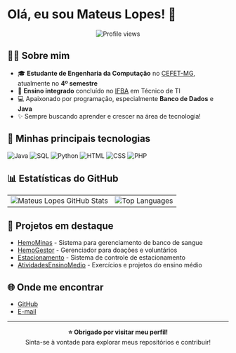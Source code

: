# Olá, eu sou Mateus Lopes! 👋

<p align="center">
  <img src="https://komarev.com/ghpvc/?username=MateusLopes15&style=flat-square" alt="Profile views"/>
</p>

## 👨‍💻 Sobre mim

- 🎓 **Estudante de Engenharia da Computação** no [CEFET-MG](https://www.eng-computacao.timoteo.cefetmg.br), atualmente no **4º semestre**
- 🎒 **Ensino integrado** concluído no [IFBA](https://portal.ifba.edu.br/eunapolis) em Técnico de TI
- 💻 Apaixonado por programação, especialmente **Banco de Dados** e **Java**
- ✨ Sempre buscando aprender e crescer na área de tecnologia!

## 🚀 Minhas principais tecnologias

![Java](https://img.shields.io/badge/-Java-007396?style=flat-square&logo=java)
![SQL](https://img.shields.io/badge/-SQL-336791?style=flat-square&logo=mysql)
![Python](https://img.shields.io/badge/-Python-3776AB?style=flat-square&logo=python)
![HTML](https://img.shields.io/badge/-HTML5-E34F26?style=flat-square&logo=html5)
![CSS](https://img.shields.io/badge/-CSS3-1572B6?style=flat-square&logo=css3)
![PHP](https://img.shields.io/badge/-PHP-777BB4?style=flat-square&logo=php)

## 📊 Estatísticas do GitHub

<table>
  <tr>
    <td>
      <img src="https://github-readme-stats.vercel.app/api?username=MateusLopes15&show_icons=true&theme=radical&rank_icon=github&hide=issues" alt="Mateus Lopes GitHub Stats"/>
    </td>
    <td>
      <img src="https://github-readme-stats.vercel.app/api/top-langs/?username=MateusLopes15&layout=compact&langs_count=8&theme=radical" alt="Top Languages"/>
    </td>
  </tr>
</table>

## 💼 Projetos em destaque

- [HemoMinas](https://github.com/MateusLopes15/HemoMinas) - Sistema para gerenciamento de banco de sangue
- [HemoGestor](https://github.com/MateusLopes15/HemoGestor) - Gerenciador para doações e voluntários
- [Estacionamento](https://github.com/MateusLopes15/Estacionamento) - Sistema de controle de estacionamento
- [AtividadesEnsinoMedio](https://github.com/MateusLopes15/AtividadesEnsinoMedio) - Exercícios e projetos do ensino médio

## 🌐 Onde me encontrar


- [GitHub](https://github.com/MateusLopes15)
- [E-mail](mailto:mateus1215.02@gmail.com)

---

<p align="center">
  <b>⭐️ Obrigado por visitar meu perfil!</b><br>
  Sinta-se à vontade para explorar meus repositórios e contribuir!
</p>
